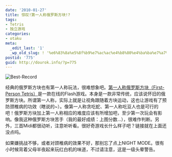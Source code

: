 ```yaml
---
date: '2010-01-27'
title: 惊叹!第一人称俄罗斯方块!?
tags:
- Tetris
- 独立游戏
categories:
- otaku
meta:
  _edit_last: '1'
  _wp_old_slug: ! '%e6%83%8a%e5%8f%b9%e7%ac%ac%e4%b8%80%e4%ba%ba%e7%a7%b0%e4%bf%84%e7%bd%97%e6%96%af%e6%96%b9%e5%9d%97'
postid: '775'
guid: http://dourok.info/?p=775
---
```

![](http://www.dourok.info/wp-content/uploads/2010/01/best-record.JPG "Best-Record")

经典的俄罗斯方块也有第一人称玩法，很难想象吧。[第一人称俄罗斯方块（First-Person
Tetris）](http://www.firstpersontetris.com/)是一款在线的Flash游戏。本身是一款非常传统，应该说怀旧的俄罗斯方块。所谓第一人称，实际上就是让视角跟随着方块运动，这也让游戏有了预防颈椎病的功效（瞎说的\~）。像第一人称贪吃蛇、第一人称吃豆人也是可行的吧！俄罗斯方块加上第一人称相应的难度应该有所增加吧，至少第一次玩会有影响。像我这种俄罗斯方块苦手（我的最好成绩：上图分数…），很难作判断。另外，三首Midi都很动听，注意听听看。很好奇游戏长什么样子吧？链接就在上面还没点吗。

如果嫌挑战不够，或者对颈椎病的效果不好，那别忘了点上NIGHT
MODE。很有小时候背着父母半夜起来玩红白机的味道，不过请注意，这是一级头晕警告。
